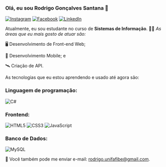 ### Olá, eu sou Rodrigo Gonçalves Santana 👋
[![Instagram](https://img.shields.io/badge/Instagram-ff69b4?style=flat&logo=Instagram&logoColor=white)](https://www.instagram.com/rodrigo.gsantana)
[![Facebook](https://img.shields.io/badge/Facebook-blue?style=flat&logo=Facebook&logoColor=white)](https://www.facebook.com/rodrigo.goncalves.75641)
[![LinkedIn](https://img.shields.io/badge/LinkedIn-blue?style=flat&logo=linkedin&labelColor=blue)](https://www.linkedin.com/in/rodrigo-gon%C3%A7alves-santana/)


Atualmente, eu sou estudante no curso de **Sistemas de Informação**. 👨‍💻
*As áreas que eu mais gosto de atuar são:*

🖥 Desenvolvimento de Front-end Web;

📲 Desenvolvimento Mobile; e

🛰 Criação de API.

As tecnologias que eu estou aprendendo e usado até agora são:

### Linguagem de programação:

<img alt="C#" src="https://img.shields.io/badge/c%23%20-%23239120.svg?&style=for-the-badge&logo=c-sharp&logoColor=white"/>

### Frontend:
<p>
<img alt="HTML5" src="https://img.shields.io/badge/html5%20-%23E34F26.svg?&style=for-the-badge&logo=html5&logoColor=white"/>
<img alt="CSS3" src="https://img.shields.io/badge/css3%20-%231572B6.svg?&style=for-the-badge&logo=css3&logoColor=white"/>
<img alt="JavaScript" src="https://img.shields.io/badge/javascript%20-%23323330.svg?&style=for-the-badge&logo=javascript&logoColor=%23F7DF1E"/>
</p>

### Banco de Dados:
<img alt="MySQL" src="https://img.shields.io/badge/mysql-%2300f.svg?&style=for-the-badge&logo=mysql&logoColor=white"/>


💌 Você também pode me enviar e-mail: [rodrigo.unifafibe@gmail.com](mailto:rodrigo.unifafibe@gmail.com).

